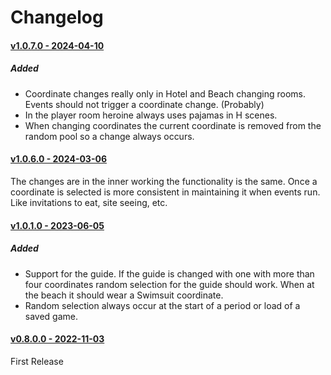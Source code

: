 # Changelog

#### <u>v1.0.7.0 - 2024-04-10</u>

##### Added

- Coordinate changes really only in Hotel and Beach changing rooms. Events should not trigger a coordinate change. (Probably)
- In the player room heroine always uses pajamas in H scenes.
- When changing coordinates the current coordinate is removed from the random pool so a change always occurs.

#### <u>v1.0.6.0 - 2024-03-06</u>

The changes are in the inner working the functionality is the same. Once a coordinate
is selected is more consistent in maintaining it when events run. Like invitations to eat,
site seeing, etc.

#### <u>v1.0.1.0 - 2023-06-05</u>

##### Added

- Support for the guide. If the guide is changed with one with more than four
coordinates random selection for the guide should work. When at the beach it
should wear a Swimsuit coordinate.
- Random selection always occur at the start of a period or load of a saved game.

#### <u>v0.8.0.0 - 2022-11-03</u>

First Release
